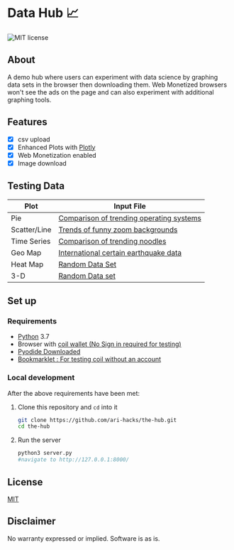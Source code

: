 # Data Hub 📈

![MIT license](https://img.shields.io/badge/License-MIT-blue.svg)


## About

A demo hub where users can experiment with data science by graphing data sets in the browser then downloading them. Web Monetized browsers won't see the ads on the page and can also experiment with additional graphing tools.


## Features

- [x] csv upload 
- [x] Enhanced Plots with [Plotly](https://plotly.com/)
- [x] Web Monetization enabled 
- [x] Image download 

## Testing Data

Plot | Input File 
---------|----------
 Pie | [Comparison of trending operating systems](/data/os-comparison.csv) | 
 Scatter/Line | [Trends of funny zoom backgrounds](/data/zoom-backgrounds.csv) | 
 Time Series | [Comparison of trending noodles](/data/Pho%20vs%20Ramen%20vs%20Soba.csv) | 
 Geo Map | [International certain earthquake data](/data/earthquake-data.csv) | 
 Heat Map | [Random Data Set](/data/heatmap-dataset%20-%20Sheet1.csv) | 
 3-D | [Random Data set](/data/plotly-dataset.csv) 

## Set up

### Requirements

- [Python](https://www.python.org/) 3.7
- Browser with [coil wallet (No Sign in required for testing)](https://chrome.google.com/webstore/detail/coil/locbifcbeldmnphbgkdigjmkbfkhbnca?hl=en) 
- [Pyodide Downloaded](https://github.com/iodide-project/pyodide/releases)
- [Bookmarklet : For testing coil without an account](https://testwebmonetization.com/)
  


### Local development

After the above requirements have been met:

 
1.  Clone this repository and `cd` into it

    ```bash
    git clone https://github.com/ari-hacks/the-hub.git
    cd the-hub
    ```
2.  Run the server

    ```bash
    python3 server.py
    #navigate to http://127.0.0.1:8000/
    ```

## License

[MIT](http://www.opensource.org/licenses/mit-license.html)

## Disclaimer

No warranty expressed or implied. Software is as is.